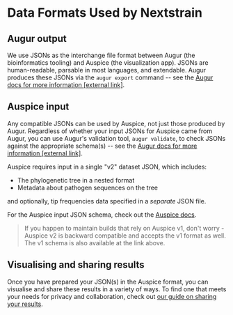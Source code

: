 # Data Formats Used by Nextstrain

## Augur output

We use JSONs as the interchange file format between Augur (the bioinformatics tooling) and Auspice (the visualization app).
JSONs are human-readable, parsable in most languages, and extendable.
Augur produces these JSONs via the `augur export` command -- see the [Augur docs for more information [external link]](https://nextstrain-augur.readthedocs.io/en/stable/usage/cli/export.html).

## Auspice input

Any compatible JSONs can be used by Auspice, not just those produced by Augur. Regardless of whether your input JSONs for Auspice came from Augur, you can use Augur's validation tool, `augur validate`, to check JSONs against the appropriate schema(s) --  see the [Augur docs for more information [external link]](https://nextstrain-augur.readthedocs.io/en/stable/usage/cli/validate.html).

Auspice requires input in a single "v2" dataset JSON, which includes:
- The phylogenetic tree in a nested format
- Metadata about pathogen sequences on the tree

and optionally, tip frequencies data specified in a _separate_ JSON file.

For the Auspice input JSON schema, check out the [Auspice docs](https://docs.nextstrain.org/projects/auspice/en/stable/introduction/how-to-run.html#input-file-formats).

> If you happen to maintain builds that rely on Auspice v1, don't worry - Auspice v2 is backward compatible and accepts the v1 format as well. The v1 schema is also available at the link above.

## Visualising and sharing results

Once you have prepared your JSON(s) in the Auspice format, you can visualise and share these results in a variety of ways. To find one that meets your needs for privacy and collaboration, check out [our guide on sharing your results](../../guides/share/index).
